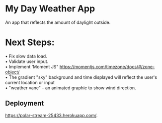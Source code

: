 # My Day Weather App

An app that reflects the amount of daylight outside.


# Next Steps:
• Fix slow data load. <br>
• Validate user input.<br>
• Implement 'Moment JS"    https://momentjs.com/timezone/docs/#/zone-object/ <br>
• The gradient "sky" background and time displayed will reflect the user's current location or input<br>
• "weather vane" - an animated graphic to show wind direction.<br>

## Deployment

https://polar-stream-25433.herokuapp.com/.


